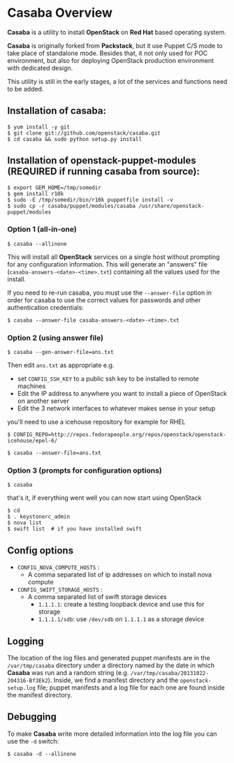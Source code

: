 # Casaba Overview

**Casaba** is a utility to install **OpenStack** on **Red Hat** based operating system.

**Casaba** is originally forked from **Packstack**, but it use Puppet C/S mode to take
place of standalone mode.
Besides that, it not only used for POC environment, but also for deploying OpenStack
production environment with dedicated design.

This utility is still in the early stages, a lot of the services and functions need
to be added.

## Installation of casaba:

    $ yum install -y git
    $ git clone git://github.com/openstack/casaba.git
    $ cd casaba && sudo python setup.py install

## Installation of openstack-puppet-modules (REQUIRED if running casaba from source):

    $ export GEM_HOME=/tmp/somedir
    $ gem install r10k
    $ sudo -E /tmp/somedir/bin/r10k puppetfile install -v
    $ sudo cp -r casaba/puppet/modules/casaba /usr/share/openstack-puppet/modules

### Option 1 (all-in-one)

    $ casaba --allinone

This will install all **OpenStack** services on a single host without
prompting for any configuration information.  This will generate an
"answers" file (`casaba-answers-<date>-<time>.txt`) containing all
the values used for the install.

If you need to re-run casaba, you must use the `--answer-file`
option in order for casaba to use the correct values for passwords
and other authentication credentials:

    $ casaba --answer-file casaba-answers-<date>-<time>.txt

### Option 2 (using answer file)

    $ casaba --gen-answer-file=ans.txt

Then edit `ans.txt` as appropriate e.g.

- set `CONFIG_SSH_KEY` to a public ssh key to be installed to remote machines
- Edit the IP address to anywhere you want to install a piece of OpenStack on another server
- Edit the 3 network interfaces to whatever makes sense in your setup

you'll need to use a icehouse repository for example for RHEL

    $ CONFIG_REPO=http://repos.fedorapeople.org/repos/openstack/openstack-icehouse/epel-6/

    $ casaba --answer-file=ans.txt

### Option 3 (prompts for configuration options)

    $ casaba

that's it, if everything went well you can now start using OpenStack

    $ cd
    $ . keystonerc_admin
    $ nova list
    $ swift list  # if you have installed swift

## Config options

- `CONFIG_NOVA_COMPUTE_HOSTS` :
  * A comma separated list of ip addresses on which to install nova compute
- `CONFIG_SWIFT_STORAGE_HOSTS` :
  * A comma separated list of swift storage devices
    * `1.1.1.1`: create a testing loopback device and use this for storage
    * `1.1.1.1/sdb`: use `/dev/sdb` on `1.1.1.1` as a storage device

## Logging

The location of the log files and generated puppet manifests are in the
`/var/tmp/casaba` directory under a directory named by the date in which
**Casaba** was run and a random string (e.g. `/var/tmp/casaba/20131022-204316-Bf3Ek2`).
Inside, we find a manifest directory and the `openstack-setup.log` file; puppet
manifests and a log file for each one are found inside the manifest directory.

## Debugging

To make **Casaba** write more detailed information into the log file you can use the `-d` switch:

    $ casaba -d --allinone
